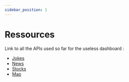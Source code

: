 ```yaml
---
sidebar_position: 1
---
```


# Ressources

Link to all the APIs used so far for the useless dashboard :
- [Jokes](https://rapidapi.com/matchilling/api/chuck-norris)
- [News](https://newsapi.org/docs/endpoints/top-headlines)
- [Stocks](https://www.alphavantage.co/documentation/#dailyadj)
- [Map](https://www.n2yo.com/satellites/)